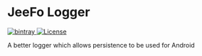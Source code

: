 # JeeFo Logger
[![bintray](https://api.bintray.com/packages/jeefo12/JLogger/jeefologger/images/download.svg) ](https://bintray.com/jeefo12/JLogger/jeefologger/_latestVersion)
[![License](https://img.shields.io/badge/License-Apache-blue.svg)](https://www.apache.org/licenses/LICENSE-2.0.html)

A better logger which allows persistence to be used for Android
